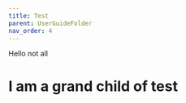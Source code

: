 ```yaml
---
title: Test
parent: UserGuideFolder
nav_order: 4
---
```


Hello not all

# I am a grand child of test
